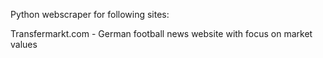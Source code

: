 Python webscraper for following sites:

Transfermarkt.com - German football news website with focus on market values
